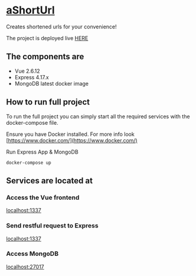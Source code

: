 # [aShortUrl](https://a-short-url.herokuapp.com/ashorturl)

Creates shortened urls for your convenience!

The project is deployed live [HERE](http://a-short-url.herokuapp.com)

## The components are

- Vue 2.6.12
- Express 4.17.x
- MongoDB latest docker image

## How to run full project

To run the full project you can simply start all the required services with the docker-compose file.

Ensure you have Docker installed. For more info look [https://www.docker.com/](https://www.docker.com/)

Run Express App & MongoDB

```
docker-compose up
```

## Services are located at

### Access the Vue frontend

[localhost:1337](http://localhost:1337/)

### Send restful request to Express

[localhost:1337](http://localhost:1337/)

### Access MongoDB

[localhost:27017](http://localhost:27017/)
